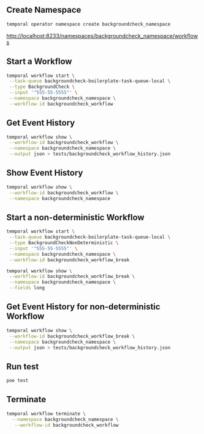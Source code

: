 ## Create Namespace

```bash
temporal operator namespace create backgroundcheck_namespace
```

<http://localhost:8233/namespaces/backgroundcheck_namespace/workflows>

## Start a Workflow

```bash
temporal workflow start \
 --task-queue backgroundcheck-boilerplate-task-queue-local \
 --type BackgroundCheck \
 --input '"555-55-5555"' \
 --namespace backgroundcheck_namespace \
 --workflow-id backgroundcheck_workflow
```

## Get Event History

```bash
temporal workflow show \
 --workflow-id backgroundcheck_workflow \
 --namespace backgroundcheck_namespace \
 --output json > tests/backgroundcheck_workflow_history.json
```

## Show Event History

```bash
temporal workflow show \
 --workflow-id backgroundcheck_workflow \
 --namespace backgroundcheck_namespace
```

## Start a non-deterministic Workflow

```bash
temporal workflow start \
 --task-queue backgroundcheck-boilerplate-task-queue-local \
 --type BackgroundCheckNonDeterministic \
 --input '"555-55-5555"' \
 --namespace backgroundcheck_namespace \
 --workflow-id backgroundcheck_workflow_break
```

```bash
temporal workflow show \
 --workflow-id backgroundcheck_workflow_break \
 --namespace backgroundcheck_namespace \
 --fields long
```


## Get Event History for non-deterministic Workflow

```bash
temporal workflow show \
 --workflow-id backgroundcheck_workflow_break \
 --namespace backgroundcheck_namespace \
 --output json > tests/backgroundcheck_workflow_history.json
```
## Run test

```bash
poe test
```

## Terminate

```bash
temporal workflow terminate \
  --namespace backgroundcheck_namespace \
   --workflow-id backgroundcheck_workflow
```
